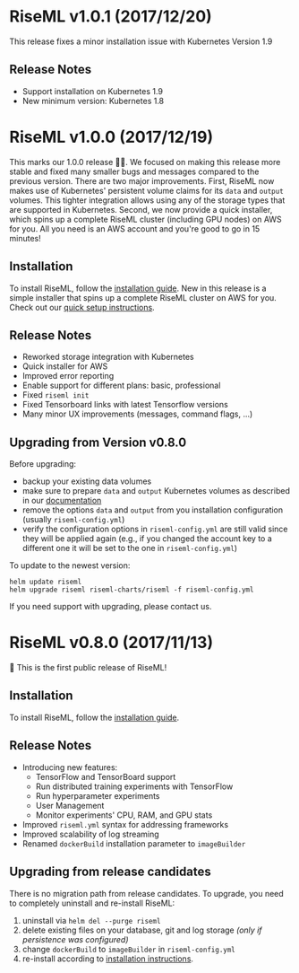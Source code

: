 # RiseML v1.0.1 (2017/12/20)

This release fixes a minor installation issue with Kubernetes Version 1.9

## Release Notes
- Support installation on Kubernetes 1.9
- New minimum version: Kubernetes 1.8

# RiseML v1.0.0 (2017/12/19)

This marks our 1.0.0 release 🎊🎉. We focused on making this release more stable and fixed many smaller bugs and messages compared to the previous version.
There are two major improvements.
First, RiseML now makes use of Kubernetes' persistent volume claims for its `data` and `output` volumes.
This tighter integration allows using any of the storage types that are supported in Kubernetes.
Second, we now provide a quick installer, which spins up a complete RiseML cluster (including GPU nodes) on AWS for you.
All you need is an AWS account and you're good to go in 15 minutes!

## Installation
To install RiseML, follow the [installation guide](http://docs.riseml.com/install).
New in this release is a simple installer that spins up a complete RiseML cluster on AWS for you.
Check out our [quick setup instructions](http://docs.riseml.com/install/quicksetup.html).

## Release Notes
- Reworked storage integration with Kubernetes
- Quick installer for AWS
- Improved error reporting
- Enable support for different plans: basic, professional
- Fixed `riseml init`
- Fixed Tensorboard links with latest Tensorflow versions
- Many minor UX improvements (messages, command flags, ...)

## Upgrading from Version v0.8.0

Before upgrading:
- backup your existing data volumes
- make sure to prepare `data` and `output` Kubernetes volumes as described in our [documentation](http://docs.riseml.com/install/kubernetes.html#persistence)
- remove the options `data` and `output` from you installation configuration (usually `riseml-config.yml`)
- verify the configuration options in `riseml-config.yml` are still valid since they will be applied again (e.g., if you changed the account key to a different one it will be set to the one in `riseml-config.yml`)

To update to the newest version:
```
helm update riseml
helm upgrade riseml riseml-charts/riseml -f riseml-config.yml
```
If you need support with upgrading, please contact us.

# RiseML v0.8.0 (2017/11/13)

🎉 This is the first public release of RiseML!

## Installation
To install RiseML, follow the [installation guide](http://docs.riseml.com/install).

## Release Notes
- Introducing new features:
  - TensorFlow and TensorBoard support
  - Run distributed training experiments with TensorFlow
  - Run hyperparameter experiments
  - User Management
  - Monitor experiments' CPU, RAM, and GPU stats
- Improved `riseml.yml` syntax for addressing frameworks
- Improved scalability of log streaming
- Renamed `dockerBuild` installation parameter to `imageBuilder`

## Upgrading from release candidates

There is no migration path from release candidates. To upgrade, you need to completely uninstall and re-install RiseML:

1) uninstall via `helm del --purge riseml`
2) delete existing files on your database, git and log storage _(only if persistence was configured)_
3) change `dockerBuild` to `imageBuilder` in `riseml-config.yml`
4) re-install according to [installation instructions](http://docs.riseml.com/install/).
